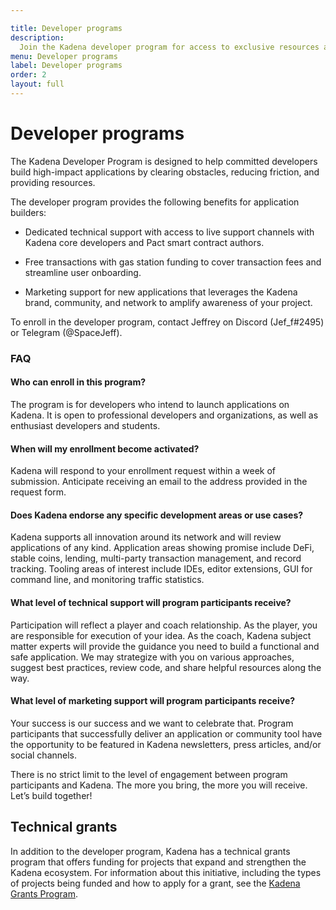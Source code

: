```yaml
---

title: Developer programs
description:
  Join the Kadena developer program for access to exclusive resources and support for building applications on the Kadena network.
menu: Developer programs
label: Developer programs
order: 2
layout: full
---
```


# Developer programs

The Kadena Developer Program is designed to help committed developers build
high-impact applications by clearing obstacles, reducing friction, and
providing resources.

The developer program provides the following benefits for application builders:

- Dedicated technical support with access to live support channels with Kadena core developers and Pact smart contract authors.

- Free transactions with gas station funding to cover transaction fees and streamline user onboarding.

- Marketing support for new applications that leverages the Kadena brand, community, and network to amplify awareness of your project.

To enroll in the developer program, contact Jeffrey on Discord (Jef_f#2495) or Telegram (@SpaceJeff).

### FAQ

#### Who can enroll in this program?

The program is for developers who intend to launch applications on Kadena. It is
open to professional developers and organizations, as well as enthusiast
developers and students.

#### When will my enrollment become activated?

Kadena will respond to your enrollment request within a week of submission.
Anticipate receiving an email to the address provided in the request form.

#### Does Kadena endorse any specific development areas or use cases?

Kadena supports all innovation around its network and will review applications
of any kind. Application areas showing promise include DeFi, stable coins,
lending, multi-party transaction management, and record tracking. Tooling areas
of interest include IDEs, editor extensions, GUI for command line, and
monitoring traffic statistics.

#### What level of technical support will program participants receive?

Participation will reflect a player and coach relationship. As the player, you
are responsible for execution of your idea. As the coach, Kadena subject matter
experts will provide the guidance you need to build a functional and safe
application. We may strategize with you on various approaches, suggest best
practices, review code, and share helpful resources along the way.

#### What level of marketing support will program participants receive?

Your success is our success and we want to celebrate that. Program participants
that successfully deliver an application or community tool have the opportunity
to be featured in Kadena newsletters, press articles, and/or social channels.

There is no strict limit to the level of engagement between program participants
and Kadena. The more you bring, the more you will receive. Let’s build together!

## Technical grants

In addition to the developer program, Kadena has a technical grants program that offers funding for projects that expand and strengthen the Kadena ecosystem.
For information about this initiative, including the types of projects being funded and how to apply for a grant, see the [Kadena Grants Program](https://kadena.io/grants/).

